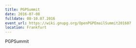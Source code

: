 ```yaml
---
title: PGPSummit
date: 2016-07-08
fulldate: 08-10.07.2016
event_url: https://wiki.gnupg.org/OpenPGPEmailSummit201607
location: Frankfurt
---
```

PGPSummit

